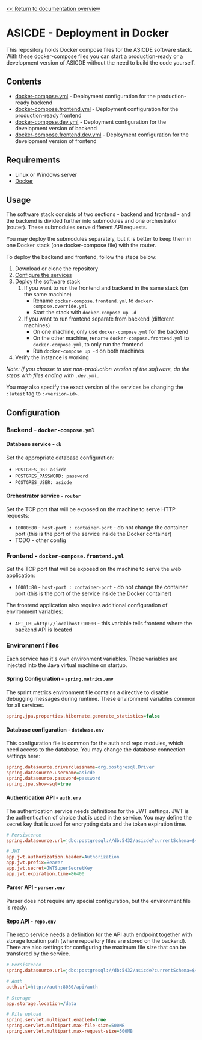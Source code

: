 [<< Return to documentation overview](README.md)

# ASICDE - Deployment in Docker

This repository holds Docker compose files for the ASICDE software stack. With these docker-compose files you can start a production-ready or a development version of ASICDE without the need to build the code yourself.

## Contents

- [docker-compose.yml](https://github.com/ASICDE/asicde-docker/blob/master/docker-compose.yml) - Deployment configuration for the production-ready backend
- [docker-compose.frontend.yml](https://github.com/ASICDE/asicde-docker/blob/master/docker-compose.frontend.yml) - Deployment configuration for the production-ready frontend
- [docker-compose.dev.yml](https://github.com/ASICDE/asicde-docker/blob/master/docker-compose.dev.yml) - Deployment configuration for the development version of backend
- [docker-compose.frontend.dev.yml](https://github.com/ASICDE/asicde-docker/blob/master/docker-compose.frontend.dev.yml) - Deployment configuration for the development version of frontend

## Requirements

- Linux or Windows server
- [Docker](https://docs.docker.com/get-docker/)

## Usage

The software stack consists of two sections - backend and frontend - and the backend is divided further into submodules and one orchestrator (router). These submodules serve different API requests.

You may deploy the submodules separately, but it is better to keep them in one Docker stack (one docker-compose file) with the router.

To deploy the backend and frontend, follow the steps below:

1. Download or clone the repository
2. [Configure the services](#configuration)
3. Deploy the software stack
   1. If you want to run the frontend and backend in the same stack (on the same machine)
      - Rename `docker-compose.frontend.yml` to `docker-compose.override.yml`
      - Start the stack with `docker-compose up -d`
   2. If you want to run frontend separate from backend (different machines)
      - On one machine, only use `docker-compose.yml` for the backend 
      - On the other machine, rename `docker-compose.frontend.yml` to `docker-compose.yml`, to only run the frontend
      - Run `docker-compose up -d` on both machines
4. Verify the instance is working

*Note: If you choose to use non-production version of the software, do the steps with files ending with `.dev.yml.`*

You may also specify the exact version of the services be changing the `:latest` tag to `:<version-id>`.

## Configuration

### Backend - `docker-compose.yml`

#### Database service - `db`

Set the appropriate database configuration:
- `POSTGRES_DB: asicde`
- `POSTGRES_PASSWORD: password`
- `POSTGRES_USER: asicde`

#### Orchestrator service - `router`

Set the TCP port that will be exposed on the machine to serve HTTP requests:

- `10000:80` - `host-port : container-port` - do not change the container port (this is the port of the service inside the Docker container)
- TODO - other config

### Frontend - `docker-compose.frontend.yml`

Set the TCP port that will be exposed on the machine to serve the web application:

- `10001:80` - `host-port : container-port` - do not change the container port (this is the port of the service inside the Docker container)

The frontend application also requires additional configuration of environment variables:

- `API_URL=http://localhost:10000` - this variable tells frontend where the backend API is located

### Environment files

Each service has it's own environment variables. These variables are injected into the Java virtual machine on startup.

#### Spring Configuration - `spring.metrics.env`

The sprint metrics environment file contains a directive to disable debugging messages during runtime. These environment variables common for all services.

```ini
spring.jpa.properties.hibernate.generate_statistics=false
```

#### Database configuration - `database.env`

This configuration file is common for the auth and repo modules, which need access to the database. You may change the database connection settings here:

```ini
spring.datasource.driverclassname=org.postgresql.Driver
spring.datasource.username=asicde
spring.datasource.password=password
spring.jpa.show-sql=true
```

#### Authentication API - `auth.env`

The authentication service needs definitions for the JWT settings. JWT is the authentication of choice that is used in the service. You may define the secret key that is used for encrypting data and the token expiration time.

```ini
# Persistence
spring.datasource.url=jdbc:postgresql://db:5432/asicde?currentSchema=${auth.datasource.schema}

# JWT
app.jwt.authorization.header=Authorization
app.jwt.prefix=Bearer 
app.jwt.secret=JWTSuperSecretKey
app.jwt.expiration.time=86400
```

#### Parser API - `parser.env`

Parser does not require any special configuration, but the environment file is ready.

#### Repo API - `repo.env`

The repo service needs a definition for the API auth endpoint together with storage location path (where repository files are stored on the backend). There are also settings for configuring the maximum file size that can be transfered by the service.

```ini
# Persistence
spring.datasource.url=jdbc:postgresql://db:5432/asicde?currentSchema=${repo.datasource.schema}

# Auth
auth.url=http://auth:8080/api/auth

# Storage
app.storage.location=/data

# File upload
spring.servlet.multipart.enabled=true
spring.servlet.multipart.max-file-size=500MB
spring.servlet.multipart.max-request-size=500MB
```
